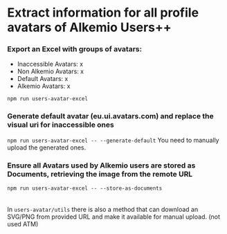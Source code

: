 # Extract information for all profile avatars of Alkemio Users++

### Export an Excel with groups of avatars:
- Inaccessible Avatars: x
- Non Alkemio Avatars: x
- Default Avatars: x
- Alkemio Avatars: x

`npm run users-avatar-excel`


### Generate default avatar (eu.ui.avatars.com) and replace the visual uri for inaccessible ones

`npm run users-avatar-excel -- --generate-default`
You need to manually upload the generated ones.


### Ensure all Avatars used by Alkemio users are stored as Documents, retrieving the image from the remote URL

`npm run users-avatar-excel -- --store-as-documents`



######
In `users-avatar/utils` there is also a method that can download an SVG/PNG from provided URL and make it available for manual upload.
(not used ATM)